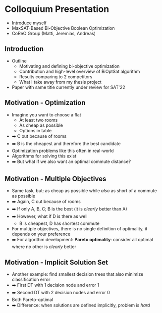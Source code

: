 # Colloquium Presentation

- Introduce myself
- MaxSAT-Based Bi-Objective Boolean Optimization
- CoReO Group (Matti, Jeremias, Andreas)

## Introduction

- Outline
  - Motivating and defining bi-objective optimization
  - Contribution and high-level overview of BiOptSat algorithm
  - Results comparing to 2 competitors
  - What I take away from my thesis project
- Paper with same title currently under review for SAT'22

## Motivation - Optimization

- Imagine you want to choose a flat
  - At least two rooms
  - As cheap as possible
  - Options in table
- ➡️ C out because of rooms
- ➡️ B is the cheapest and therefore the best candidate
- Optimization problems like this often in real-world
- Algorithms for solving this exist
- ➡️ But what if we also want an optimal commute distance?

## Motivation - Multiple Objectives

- Same task, but: as cheap as possible while _also_ as short of a commute as possible
- ➡️ Again, C out because of rooms
- ➡️ If only A, B, C; B is the best (it is _clearly_ better than A) 
- ➡️ However, what if D is there as well
  - B is cheapest, D has shortest commute
- For multiple objectives, there is no single definition of optimality, it depends on your preference
- ➡️ For algorithm development: **Pareto optimality**: consider all optimal where no other is _clearly_ better

## Motivation - Implicit Solution Set

- Another example: find smallest decision trees that also minimize classification error
- ➡️ First DT with 1 decision node and error 1
- ➡️ Second DT with 2 decision nodes and error 0
- Both Pareto-optimal
- ➡️ Difference: when solutions are defined implicitly, problem is _hard_